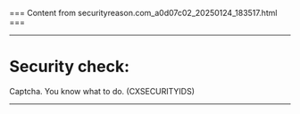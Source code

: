 === Content from securityreason.com_a0d07c02_20250124_183517.html ===


---

# Security check:

Captcha. You know what to do. (CXSECURITYIDS)

---


